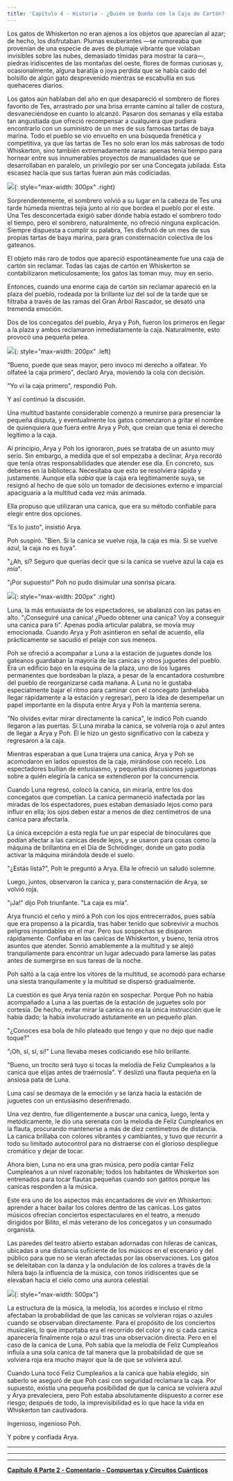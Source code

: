 ```yaml
---
title: 'Capítulo 4 - Historia - ¿Quién se Queda con la Caja de Cartón?'
---
```




Los gatos de Whiskerton no eran ajenos a los objetos que aparecían al azar; de hecho, los disfrutaban. Plumas exuberantes —se rumoreaba que provenían de una especie de aves de plumaje vibrante que volaban invisibles sobre las nubes, demasiado tímidas para mostrar la cara—, piedras iridiscentes de las montañas del oeste, flores de formas curiosas y, ocasionalmente, alguna baratija o joya perdida que se había caído del bolsillo de algún gato desprevenido mientras se escabullía en sus quehaceres diarios.

Los gatos aún hablaban del año en que desapareció el sombrero de flores favorito de Tes, arrastrado por una brisa errante camino al taller de costura, desvaneciéndose en cuanto lo alcanzó. Pasaron dos semanas y ella estaba tan angustiada que ofreció recompensar a cualquiera que pudiera encontrarlo con un suministro de un mes de sus famosas tartas de baya marina. Todo el pueblo se vio envuelto en una búsqueda frenética y competitiva, ya que las tartas de Tes no solo eran los más sabrosas de todo Whiskerton, sino también extremadamente raras: apenas tenía tiempo para hornear entre sus innumerables proyectos de manualidades que se desarrollaban en paralelo, un privilegio por ser una Concegata jubilada. Esta escasez hacía que sus tartas fueran aún más codiciadas.


![](/assets/imgs/Tes_Animation.gif){: style="max-width: 300px" .right} 

Sorprendentemente, el sombrero volvió a su lugar en la cabeza de Tes una tarde húmeda mientras tejía junto al río que bordea el pueblo por el este. Una Tes desconcertada exigió saber dónde había estado el sombrero todo el tiempo, pero el sombrero, naturalmente, no ofreció ninguna explicación. Siempre dispuesta a cumplir su palabra, Tes disfrutó de un mes de sus propias tartas de baya marina, para gran consternación colectiva de los gateanos.

El objeto más raro de todos que apareció espontáneamente fue una caja de cartón sin reclamar. Todas las cajas de cartón en Whiskerton se contabilizaron meticulosamente; los gatos las toman muy, muy en serio.

Entonces, cuando una enorme caja de cartón sin reclamar apareció en la plaza del pueblo, rodeada por la brillante luz del sol de la tarde que se filtraba a través de las ramas del Gran Árbol Rascador, se desató una tremenda emoción.

Dos de los concegatos del pueblo, Arya y Poh, fueron los primeros en llegar a la plaza y ambos reclamaron inmediatamente la caja. Naturalmente, esto provocó una pequeña pelea.


![](/assets/imgs/Poh.png){: style="max-width: 200px" .left} 

"Bueno, puede que seas mayor, pero invoco mi derecho a olfatear. Yo olfateé la caja primero", declaró Arya, moviendo la cola con decisión.

"Yo *vi* la caja primero", respondió Poh.

Y así continuó la discusión.

Una multitud bastante considerable comenzó a reunirse para presenciar la pequeña disputa, y eventualmente los gatos comenzaron a gritar el nombre de quienquiera que fuera entre Arya y Poh, que creían que tenía el derecho legítimo a la caja.

Al principio, Arya y Poh los ignoraron, pues se trataba de un asunto muy serio. Sin embargo, a medida que el sol empezaba a declinar, Arya recordó que tenía otras responsabilidades que atender ese día. En concreto, sus deberes en la biblioteca. Necesitaba que esto se resolviera rápida y justamente. Aunque ella *sabía* que la caja era legítimamente suya, se resignó al hecho de que sólo un tomador de decisiones externo e imparcial apaciguaría a la multitud cada vez más animada.

Ella propuso que utilizaran una canica, que era su método confiable para elegir entre dos opciones.

"Es lo justo", insistió Arya.

Poh suspiró. "Bien. Si la canica se vuelve roja, la caja es mía. Si se vuelve azul, la caja no es tuya".

"¿Ah, sí? Seguro que querías decir que si la canica se vuelve azul la caja es *mía*".

"¡Por supuesto!" Poh no pudo disimular una sonrisa pícara.


![](/assets/imgs/ch4_cardboardbox.png){: style="max-width: 200px" .right} 

Luna, la más entusiasta de los espectadores, se abalanzó con las patas en alto. "¡Conseguiré una canica! ¿Puedo obtener una canica? Voy a conseguir una canica para ti". Apenas podía articular palabra, se movía muy emocionada. Cuando Arya y Poh asintieron en señal de acuerdo, ella prácticamente se sacudió el pelaje con sus meneos.

Poh se ofreció a acompañar a Luna a la estación de juguetes donde los gateanos guardaban la mayoría de las canicas y otros juguetes del pueblo. Era un edificio bajo en la esquina de la plaza, uno de los lugares permanentes que bordeaban la plaza, a pesar de la encantadora costumbre del pueblo de reorganizarse cada mañana. A Luna no le gustaba especialmente bajar el ritmo para caminar con el concegato (anhelaba llegar rápidamente a la estación y regresar), pero la idea de desempeñar un papel importante en la disputa entre Arya y Poh la mantenía serena.

"No olvides evitar mirar directamente la canica", le indicó Poh cuando llegaron a las puertas. Si Luna miraba la canica, se volvería roja o azul antes de llegar a Arya y Poh. Él le hizo un gesto significativo con la cabeza y regresaron a la caja.

Mientras esperaban a que Luna trajera una canica, Arya y Poh se acomodaron en lados opuestos de la caja, mirándose con recelo. Los espectadores bullían de entusiasmo, y pequeñas discusiones juguetonas sobre a quién elegiría la canica se extendieron por la concurrencia.

Cuando Luna regresó, colocó la canica, sin mirarla, entre los dos concegatos que competían. La canica permaneció inafectada por las miradas de los espectadores, pues estaban demasiado lejos como para influir en ella; los ojos deben estar a menos de diez centímetros de una canica para afectarla.

La única excepción a esta regla fue un par especial de binoculares que podían afectar a las canicas desde lejos, y se usaron para cosas como la máquina de brillantina en el Día de Schrödinger, donde un gato podía activar la máquina mirándola desde el suelo.

"¿Estás lista?", Poh le preguntó a Arya. Ella le ofreció un saludo solemne.

Luego, juntos, observaron la canica y, para consternación de Arya, se volvió roja.

"¡Ja!" dijo Poh triunfante. "La caja es mía".

Arya frunció el ceño y miró a Poh con los ojos entrecerrados, pues sabía que era propenso a la picardía, tras haber tenido que sobrevivir a muchos peligros insondables en el mar. Pero sus sospechas se disiparon rápidamente. Confiaba en las canicas de Whiskerton, y bueno, tenía otros asuntos que atender. Sonrió amablemente a la multitud y se alejó tranquilamente para encontrar un lugar adecuado para lamerse las patas antes de sumergirse en sus tareas de la noche.

Poh saltó a la caja entre los vítores de la multitud, se acomodó para echarse una siesta tranquilamente y la multitud se dispersó gradualmente.

La cuestión es que Arya tenía razón en sospechar. Porque Poh no había acompañado a Luna a las puertas de la estación de juguetes solo por cortesía. De hecho, evitar mirar la canica no era la única instrucción que le había dado; la había involucrado astutamente en un pequeño plan.

"¿Conoces esa bola de hilo plateado que tengo y que no dejo que nadie toque?"

"¡Oh, sí, sí, sí!" Luna llevaba meses codiciando ese hilo brillante.

"Bueno, un trocito será tuyo si tocas la melodía de Feliz Cumpleaños a la canica que elijas antes de traérnosla". Y deslizó una flauta pequeña en la ansiosa pata de Luna.

Luna casi se desmaya de la emoción y se lanza hacia la estación de juguetes con un entusiasmo desenfrenado.

Una vez dentro, fue diligentemente a buscar una canica, luego, lenta y metódicamente, le dio una serenata con la melodía de Feliz Cumpleaños en la flauta, procurando mantenerse a más de diez centímetros de distancia. La canica brillaba con colores vibrantes y cambiantes, y tuvo que recurrir a todo su limitado autocontrol para no distraerse con el glorioso despliegue cromático y dejar de tocar.

Ahora bien, Luna no era una gran música, pero podía cantar Feliz Cumpleaños a un nivel razonable; todos los habitantes de Whiskerton son entrenados para tocar flautas pequeñas cuando son gatitos porque las canicas responden a la música.

Este era uno de los aspectos más encantadores de vivir en Whiskerton: aprender a hacer bailar los colores dentro de las canicas. Los gatos músicos ofrecían conciertos espectaculares en el teatro, a menudo dirigidos por Bilito, el más veterano de los concegatos y un consumado organista.

Las paredes del teatro abierto estaban adornadas con hileras de canicas, ubicadas a una distancia suficiente de los músicos en el escenario y del público para que no se vieran afectadas por las observaciones. Los gatos se deleitaban con la danza y la ondulación de los colores a través de la hilera bajo la influencia de la música, con tonos iridiscentes que se elevaban hacia el cielo como una aurora celestial.


![](/assets/imgs/MarbleGrid.png){: style="max-width: 500px"}

La estructura de la música, la melodía, los acordes e incluso el ritmo afectaban la probabilidad de que las canicas se volvieran rojas o azules cuando se observaban directamente. Para el propósito de los conciertos musicales, lo que importaba era el recorrido del color y no si cada canica aparecería finalmente roja o azul tras una observación directa. Pero en el caso de la canica de Luna, Poh sabía que la melodía de Feliz Cumpleaños influía a una sola canica de tal manera que la probabilidad de que se volviera roja era mucho mayor que la de que se volviera azul.

Cuando Luna tocó Feliz Cumpleaños a la canica que había elegido, sin saberlo se aseguró de que Poh casi con seguridad reclamara la caja. Por supuesto, existía una pequeña posibilidad de que la canica se volviera azul y Arya prevaleciera, pero Poh estaba absolutamente dispuesto a correr ese riesgo; después de todo, la imprevisibilidad es lo que hace la vida en Whiskerton tan cautivadora.

Ingenioso, ingenioso Poh.

Y pobre y confiada Arya.


	



_____________________________


_____________________________


_____________________________


**[Capítulo 4 Parte 2 - Comentario - Compuertas y Circuitos Cuánticos](https://quantum-kittens-es.github.io/posts/CHAPTER-4-Part-2-Quantum-Gates-and-Circuits/)**



